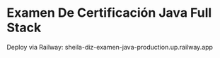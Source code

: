 # Examen De Certificación Java Full Stack

Deploy via Railway: sheila-diz-examen-java-production.up.railway.app
